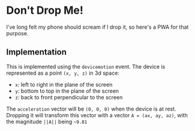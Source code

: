
# Don't Drop Me!

I've long felt my phone should scream if I drop it, so here's a PWA for that purpose.

## Implementation

This is implemented using the `devicemotion` event. The device is represented as a point `(x, y, z)` in 3d space:

- `x`: left to right in the plane of the screen
- `y`: bottom to top in the plane of the screen
- `z`: back to front perpendicular to the screen

The `acceleration` vector will be `(0, 0, 0)` when the device is at rest. Dropping it will transform this vector with a vector `A = (ax, ay, az)`, with the magnitude `||A||` being `~9.81`

